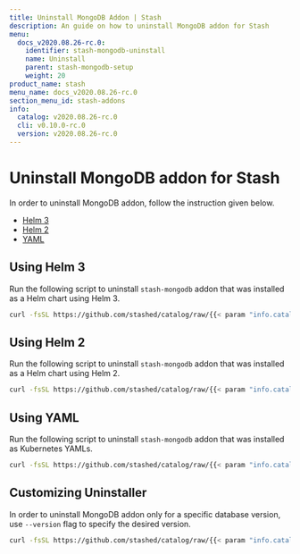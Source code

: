 ```yaml
---
title: Uninstall MongoDB Addon | Stash
description: An guide on how to uninstall MongoDB addon for Stash
menu:
  docs_v2020.08.26-rc.0:
    identifier: stash-mongodb-uninstall
    name: Uninstall
    parent: stash-mongodb-setup
    weight: 20
product_name: stash
menu_name: docs_v2020.08.26-rc.0
section_menu_id: stash-addons
info:
  catalog: v2020.08.26-rc.0
  cli: v0.10.0-rc.0
  version: v2020.08.26-rc.0
---
```


# Uninstall MongoDB addon for Stash

In order to uninstall MongoDB addon, follow the instruction given below.

<ul class="nav nav-tabs" id="installerTab" role="tablist">
  <li class="nav-item">
    <a class="nav-link active" id="helm3-tab" data-toggle="tab" href="#helm3" role="tab" aria-controls="helm3" aria-selected="true">Helm 3</a>
  </li>
  <li class="nav-item">
    <a class="nav-link" id="helm2-tab" data-toggle="tab" href="#helm2" role="tab" aria-controls="helm2" aria-selected="false">Helm 2</a>
  </li>
  <li class="nav-item">
    <a class="nav-link" id="script-tab" data-toggle="tab" href="#script" role="tab" aria-controls="script" aria-selected="false">YAML</a>
  </li>
</ul>
<div class="tab-content" id="installerTabContent">
  <div class="tab-pane fade show active" id="helm3" role="tabpanel" aria-labelledby="helm3-tab">

## Using Helm 3

Run the following script to uninstall `stash-mongodb` addon that was installed as a Helm chart using Helm 3.

```bash
curl -fsSL https://github.com/stashed/catalog/raw/{{< param "info.catalog" >}}/deploy/helm3.sh | bash -s -- --uninstall --catalog=stash-mongodb
```

</div>
<div class="tab-pane fade" id="helm2" role="tabpanel" aria-labelledby="helm2-tab">

## Using Helm 2

Run the following script to uninstall `stash-mongodb` addon that was installed as a Helm chart using Helm 2.

```bash
curl -fsSL https://github.com/stashed/catalog/raw/{{< param "info.catalog" >}}/deploy/helm2.sh | bash -s -- --uninstall --catalog=stash-mongodb
```

</div>
<div class="tab-pane fade" id="script" role="tabpanel" aria-labelledby="script-tab">

## Using YAML

Run the following script to uninstall `stash-mongodb` addon that was installed as Kubernetes YAMLs.

```bash
curl -fsSL https://github.com/stashed/catalog/raw/{{< param "info.catalog" >}}/deploy/script.sh | bash -s -- --uninstall --catalog=stash-mongodb
```

</div>
</div>

## Customizing Uninstaller

In order to uninstall MongoDB addon only for a specific database version, use `--version` flag to specify the desired version.

```bash
curl -fsSL https://github.com/stashed/catalog/raw/{{< param "info.catalog" >}}/deploy/helm3.sh | bash -s -- --uninstall --catalog=stash-mongodb --version=3.6
```
